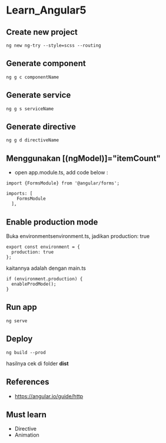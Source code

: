 # Learn_Angular5
## Create new project
```
ng new ng-try --style=scss --routing
```
## Generate component
```
ng g c componentName
```
## Generate service
```
ng g s serviceName
```
## Generate directive
```
ng g d directiveName
```
## Menggunakan [(ngModel)]="itemCount"
- open app.module.ts, add code below :
```
import {FormsModule} from '@angular/forms';
```
```
imports: [
    FormsModule
  ],
```
## Enable production mode
Buka environmentsenvironment.ts, jadikan production: true
```
export const environment = {
  production: true
};
```
kaitannya adalah dengan main.ts
```
if (environment.production) {
  enableProdMode();
}
```

## Run app
```
ng serve
```
## Deploy
```
ng build --prod
```
hasilnya cek di folder <b>dist</b>

## References
- https://angular.io/guide/http

## Must learn
- Directive
- Animation
